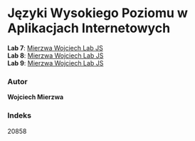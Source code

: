 # Języki Wysokiego Poziomu w Aplikacjach Internetowych

**Lab 7**: [Mierzwa Wojciech Lab JS](https://wojciechmierzwa.github.io/lab7)  
**Lab 8**: [Mierzwa Wojciech Lab JS](https://wojciechmierzwa.github.io/lab8)  
**Lab 9**: [Mierzwa Wojciech Lab JS](https://wojciechmierzwa.github.io/lab9)

### Autor
**Wojciech Mierzwa**  

### Indeks
20858

